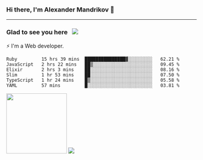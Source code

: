 ### Hi there, I'm Alexander Mandrikov 👋

- - -

### Glad to see you here &nbsp; ![](https://komarev.com/ghpvc/?username=nunsez&color=blue&label=visitors)

⚡ I'm a Web developer.

<!--✨ My GitHub <a href="https://nunsez.github.io/" target="_blank">resume link</a>-->

<!--
**nunsez/nunsez** is a ✨ _special_ ✨ repository because its `README.md` (this file) appears on your GitHub profile.

Here are some ideas to get you started:

- 🔭 I’m currently working on ...
- 🌱 I’m currently learning ...
- 👯 I’m looking to collaborate on ...
- 🤔 I’m looking for help with ...
- 💬 Ask me about ...
- 📫 How to reach me: ...
- 😄 Pronouns: ...
- ⚡ Fun fact: ...
-->


<!--START_SECTION:waka-->

```text
Ruby         15 hrs 39 mins  ███████████████▓░░░░░░░░░   62.21 %
JavaScript   2 hrs 22 mins   ██▒░░░░░░░░░░░░░░░░░░░░░░   09.45 %
Elixir       2 hrs 3 mins    ██░░░░░░░░░░░░░░░░░░░░░░░   08.16 %
Slim         1 hr 53 mins    ██░░░░░░░░░░░░░░░░░░░░░░░   07.50 %
TypeScript   1 hr 24 mins    █▒░░░░░░░░░░░░░░░░░░░░░░░   05.58 %
YAML         57 mins         █░░░░░░░░░░░░░░░░░░░░░░░░   03.81 %
```

<!--END_SECTION:waka-->

<span>
<img height="160em" src="https://github-readme-stats.vercel.app/api?username=nunsez&show_icons=true&count_private=true&hide_border=true&hide=issues" />
<img src="https://github-readme-stats.vercel.app/api/top-langs/?username=nunsez&layout=compact&hide_border=true" />
</span>

<!--
[![willianrod's wakatime stats](https://github-readme-stats.vercel.app/api/wakatime?username=nunsez&hide_border=true)](https://github.com/anuraghazra/github-readme-stats)
-->
